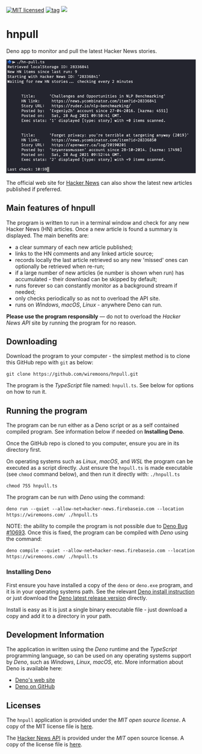 [![MIT licensed](https://img.shields.io/badge/license-MIT-blue.svg)](https://raw.githubusercontent.com/hyperium/hyper/master/LICENSE)
[![tag](https://img.shields.io/github/v/release/wiremoons/hnpull.svg)](https://github.com/wiremoons/hnpull/releases)
[![](https://img.shields.io/badge/deno-v1.13.2-green.svg)](https://github.com/denoland/deno)

# hnpull

Deno app to monitor and pull the latest Hacker News stories.

![hn-pull.ts screenshot](images/screen1.png)

The official web site for [Hacker News](https://news.ycombinator.com/news) can
also show the latest new articles published if preferred.

## Main features of hnpull

The program is written to run in a terminal window and check for any new Hacker
News (HN) articles. Once a new article is found a summary is displayed. The main
benefits are:

- a clear summary of each new article published;
- links to the HN comments and any linked article source;
- records locally the last article retrieved so any new 'missed' ones can
  optionally be retrieved when re-run;
- if a large number of new articles (ie number is shown when run) has
  accumulated - their download can be skipped by default;
- runs forever so can constantly monitor as a background stream if needed;
- only checks periodically so as not to overload the API site.
- runs on _Windows_, _macOS_, _Linux_ - anywhere Deno can run.

**Please use the program responsibly** — do not to overload the _Hacker News
API_ site by running the program for no reason.

## Downloading

Download the program to your computer - the simplest method is to clone this
GitHub repo with `git` as below:

```console
git clone https://github.com/wiremoons/hnpull.git
```

The program is the _TypeScript_ file named: `hnpull.ts`. See below for options
on how to run it.

## Running the program

The program can be run either as a Deno script or as a self contained compiled
program. See information below if needed on **Installing Deno**.

Once the GitHub repo is cloned to you computer, ensure you are in its directory
first.

On operating systems such as _Linux_, _macOS_, and _WSL_ the program can be
executed as a script directly. Just ensure the `hnpull.ts` is made executable
(see `chmod` command below), and then run it directly with: `./hnpull.ts`

```console
chmod 755 hnpull.ts
```

The program can be run with _Deno_ using the command:

```console
deno run --quiet --allow-net=hacker-news.firebaseio.com --location https://wiremoons.com/ ./hnpull.ts
```

NOTE: the ability to compile the program is not possible due to
[Deno Bug #10693](https://github.com/denoland/deno/issues/10693). Once this is
fixed, the program can be compiled with _Deno_ using the command:

```console
deno compile --quiet --allow-net=hacker-news.firebaseio.com --location https://wiremoons.com/ ./hnpull.ts
```

### Installing Deno

First ensure you have installed a copy of the `deno` or `deno.exe` program, and
it is in your operating systems path. See the relevant
[Deno install instruction](https://github.com/denoland/deno_install) or just
download the
[Deno latest release version](https://github.com/denoland/deno/releases)
directly.

Install is easy as it is just a single binary executable file - just download a
copy and add it to a directory in your path.

## Development Information

The application in written using the _Deno_ runtime and the _TypeScript_
programming language, so can be used on any operating systems support by _Deno_,
such as _Windows_, _Linux_, _macOS_, etc. More information about Deno is
available here:

- [Deno's web site](https://deno.land/)
- [Deno on GitHub](https://github.com/denoland)

## Licenses

The `hnpull` application is provided under the _MIT open source license_. A copy
of the MIT license file is [here](./LICENSE).

The [Hacker News API](https://github.com/HackerNews/API) is provided under the
_MIT_ open source license. A copy of the license file is
[here](https://github.com/HackerNews/API/blob/665205f324b95f60bc7889b543978f728c274c4a/LICENSE).
